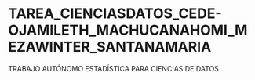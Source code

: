 # TAREA_CIENCIASDATOS_CEDE-OJAMILETH_MACHUCANAHOMI_MEZAWINTER_SANTANAMARIA
TRABAJO AUTÓNOMO ESTADÍSTICA PARA CIENCIAS DE DATOS
